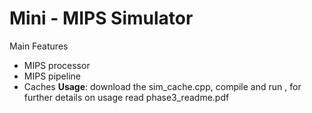 # Mini - MIPS Simulator
Main Features
- MIPS processor
- MIPS pipeline
- Caches
<b>Usage</b>: download the sim_cache.cpp, compile and run , for further details on usage read phase3_readme.pdf
